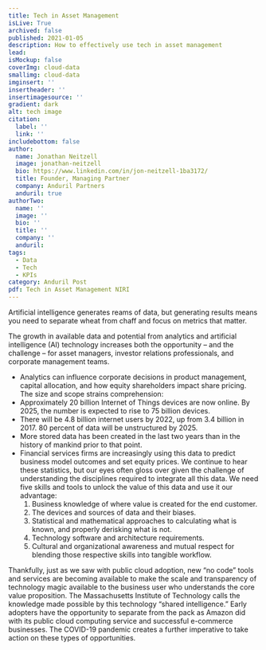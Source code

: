 ```yaml
---
title: Tech in Asset Management
isLive: True
archived: false
published: 2021-01-05
description: How to effectively use tech in asset management
lead:
isMockup: false
coverImg: cloud-data
smallimg: cloud-data
imginsert: ''
insertheader: ''
insertimagesource: ''
gradient: dark
alt: tech image
citation:
  label: ''
  link: ''
includebottom: false
author: 
  name: Jonathan Neitzell
  image: jonathan-neitzell
  bio: https://www.linkedin.com/in/jon-neitzell-1ba3172/
  title: Founder, Managing Partner
  company: Anduril Partners
  anduril: true
authorTwo:
  name: ''
  image: ''
  bio: ''
  title: ''
  company: ''
  anduril:
tags: 
  - Data
  - Tech
  - KPIs
category: Anduril Post
pdf: Tech in Asset Management NIRI
---
```


Artificial intelligence generates reams of data, but generating results means you need to separate wheat from chaff and focus on metrics that matter.

The growth in available data and potential from analytics and artificial intelligence
(AI) technology increases both the opportunity – and the challenge – for asset managers, investor relations
professionals, and corporate management teams.


<ul>
  <li>
Analytics can influence corporate decisions in product management, capital allocation, and how equity shareholders
impact share pricing. The size and scope strains comprehension:
</li>
<li>
Approximately 20 billion Internet of Things devices are now online. By 2025, the number is expected to rise to 75
billion devices.
</li>
<li>
There will be 4.8 billion internet users by 2022, up from 3.4 billion in 2017. 80 percent of data
will be unstructured by 2025.
</li>
<li>
More stored data has been created in the last two years than in the history of mankind
prior to that point.
</li>
<li>
Financial services firms are increasingly using this data to predict business model outcomes and
set equity prices. We continue to hear these statistics, but our eyes often gloss over given the challenge of
understanding the disciplines required to integrate all this data. We need five skills and tools to unlock the value of
this data and use it our advantage:


<ol>
  <li>
    Business knowledge of where value is created for the end customer.
  </li>
  <li>
  The devices and sources of data and their biases.
  </li>
  <li>
  Statistical and mathematical approaches to calculating what is known, and properly derisking what is not.
  </li>
  <li>
  Technology software and architecture requirements.
  </li>
  <li>
   Cultural and organizational awareness and mutual respect for blending those respective skills into tangible workflow.
  
  </li>
</ol>
</li>
</ul>


 Thankfully, just as we saw with public cloud adoption, new “no code” tools and services are becoming available to
   make the scale and transparency of technology magic available to the business user who understands the core value
   proposition. The Massachusetts Institute of Technology calls the knowledge made possible by this technology “shared
   intelligence.” Early adopters have the opportunity to separate from the pack as Amazon did with its public cloud
   computing service and successful e-commerce businesses. The COVID-19 pandemic creates a further imperative to take
   action on these types of opportunities.
